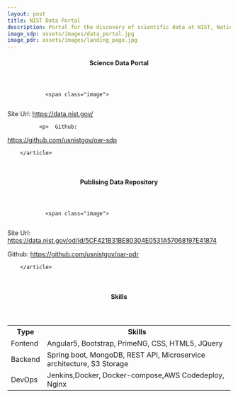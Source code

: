 ```yaml
---
layout: post
title: NIST Data Portal
description: Portal for the discovery of scientific data at NIST, National Institure of Standard and Technologies
image_sdp: assets/images/data_portal.jpg
image_pdr: assets/images/landing_page.jpg
--- 
```


<section id="sdp">
        <article>
                <!-- <span class="image">
                        <img src="{{ post.image }}" alt="" />
                </span> -->
                <header class="major">
                        <h4>Science Data Portal</h4>
                 </header>
    
                <span class="image">
<img src="{{ site.baseurl }}/{{ page.image_sdp }}" alt="" />
</span> 


<p>
Site Url: <a href="https://data.nist.gov/" alt="">https://data.nist.gov/</a>
</p>

              <p>  Github: 
 <a href="https://github.com/usnistgov/oar-sdp" alt="">https://github.com/usnistgov/oar-sdp</a> </p>

        </article>
</section> 

<br/>





<section id="pdr">
        <article>
                <!-- <span class="image">
                        <img src="{{ post.image }}" alt="" />
                </span> -->
                <header class="major">
                        <h4>Publising Data Repository</h4>
                 </header>
               
                <span class="image">
<img src="{{ site.baseurl }}/{{ page.image_pdr }}" alt="" />
</span>

<p>
  Site Url: <a href="https://data.nist.gov/od/id/5CF421B31BE80304E0531A57068197E41874" alt="">https://data.nist.gov/od/id/5CF421B31BE80304E0531A57068197E41874</a> 
</p>
              <p>  Github: 
 <a href="https://github.com/usnistgov/oar-pdr" alt="">https://github.com/usnistgov/oar-pdr</a> </p>

        </article>
</section> 

<br/>


<section id="skills">

 <article>
                <!-- <span class="image">
                        <img src="{{ post.image }}" alt="" />
                </span> -->
                <header class="major">
                        <h4>Skills</h4>
                 </header>
               
<table>
<tr>
    <th>Type</th>
    <th>Skills</th>
</tr>
<tr>
    <td>Fontend</td>
    <td>Angular5, Bootstrap, PrimeNG, CSS, HTML5, JQuery</td>
</tr>
<tr>
    <td>Backend</td>
    <td>Spring boot, MongoDB, REST API, Microservice architecture, S3 Storage</td>
</tr>
<tr>
    <td>DevOps</td>
    <td>Jenkins,Docker, Docker-compose,AWS Codedeploy, Nginx</td>
</tr>
</table>
        </article>

</section>




